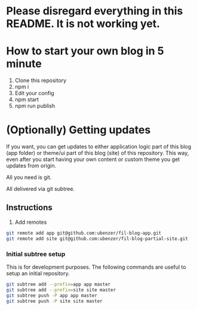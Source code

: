 # Please disregard everything in this README. It is not working yet.

# How to start your own blog in 5 minute
1. Clone this repository
2. npm i
3. Edit your config
4. npm start
5. npm run publish

# (Optionally) Getting updates
If you want, you can get updates to either application logic part of
this blog (app folder) or theme/ui part of this blog (site) of this
repository. This way, even after you start having your own content or
custom theme you get updates from origin.

All you need is git.

All delivered via git subtree.

## Instructions
1. Add remotes
```sh
git remote add app git@github.com:ubenzer/fil-blog-app.git
git remote add site git@github.com:ubenzer/fil-blog-partial-site.git
```

### Initial subtree setup
This is for development purposes. The following commands are useful to
setup an initial repository.
```sh
git subtree add --prefix=app app master
git subtree add --prefix=site site master
git subtree push -P app app master
git subtree push -P site site master
```
